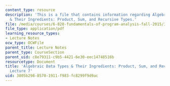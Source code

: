 ```yaml
---
content_type: resource
description: 'This is a file that contains information regarding Algebraic Data Types
  & Their Ingredients: Product, Sum, and Recursive Types.'
file: /media/courses/6-820-fundamentals-of-program-analysis-fall-2015/3805b29885701911f983fc8299f9d9ac_MIT6_820F15_L07.pdf
file_type: application/pdf
learning_resource_types:
- Lecture Notes
ocw_type: OCWFile
parent_title: Lecture Notes
parent_type: CourseSection
parent_uid: c8e79311-c9b5-4421-6e30-eec14748516b
resourcetype: Document
title: 'Algebraic Data Types & Their Ingredients: Product, Sum, and Recursive Types,
  Lecture 7'
uid: 3805b298-8570-1911-f983-fc8299f9d9ac
---
```

